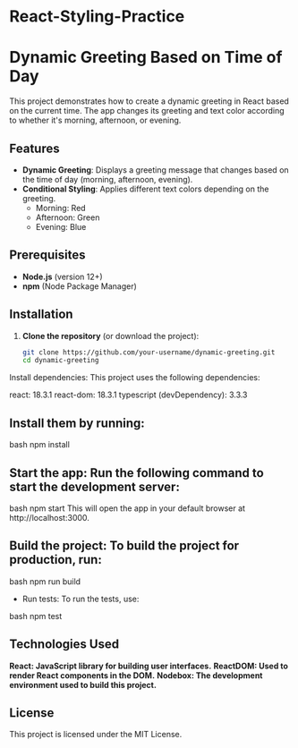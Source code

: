 # React-Styling-Practice

# Dynamic Greeting Based on Time of Day

This project demonstrates how to create a dynamic greeting in React based on the current time. The app changes its greeting and text color according to whether it's morning, afternoon, or evening.

## Features

- **Dynamic Greeting**: Displays a greeting message that changes based on the time of day (morning, afternoon, evening).
- **Conditional Styling**: Applies different text colors depending on the greeting.
  - Morning: Red
  - Afternoon: Green
  - Evening: Blue

## Prerequisites

- **Node.js** (version 12+)
- **npm** (Node Package Manager)

## Installation

1. **Clone the repository** (or download the project):
   ```bash
   git clone https://github.com/your-username/dynamic-greeting.git
   cd dynamic-greeting


Install dependencies: This project uses the following dependencies:

react: 18.3.1
react-dom: 18.3.1
typescript (devDependency): 3.3.3


## Install them by running:

bash
npm install


## Start the app: Run the following command to start the development server:

bash
npm start
This will open the app in your default browser at http://localhost:3000.

## Build the project: To build the project for production, run:

bash
npm run build

- Run tests: To run the tests, use:

bash
npm test

## Technologies Used
**React: JavaScript library for building user interfaces.**
**ReactDOM: Used to render React components in the DOM.**
**Nodebox: The development environment used to build this project.**


## License
This project is licensed under the MIT License.

